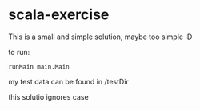 # scala-exercise

This is a small and simple solution, maybe too simple :D

to run:
```
runMain main.Main
```

my test data can be found in /testDir

this solutio ignores case
